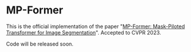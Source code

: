 # MP-Former
This is the official implementation of the paper "[MP-Former: Mask-Piloted Transformer for Image Segmentation](https://arxiv.org/pdf/2303.07336.pdf)". Accepted to CVPR 2023.

Code will be released soon.
